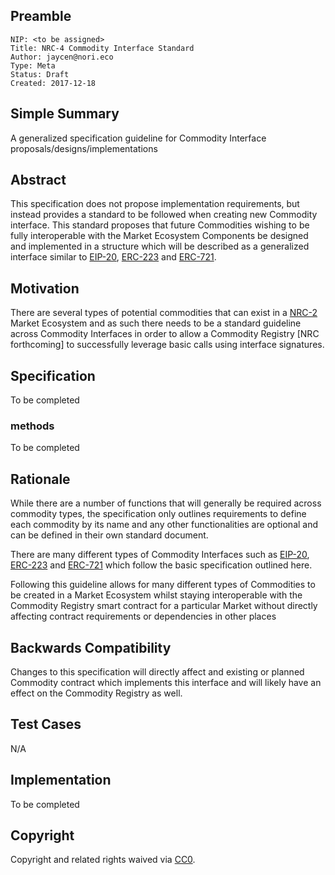 ## Preamble

    NIP: <to be assigned>
    Title: NRC-4 Commodity Interface Standard
    Author: jaycen@nori.eco
    Type: Meta
    Status: Draft
    Created: 2017-12-18

## Simple Summary
A generalized specification guideline for Commodity Interface proposals/designs/implementations

## Abstract
This specification does not propose implementation requirements, but instead provides a standard to be followed when creating new Commodity interface. This standard proposes that future Commodities wishing to be fully interoperable with the Market Ecosystem Components be designed and implemented in a structure which will be described as a generalized interface similar to [EIP-20](https://github.com/ethereum/EIPs/blob/master/EIPS/eip-20-token-standard.md), [ERC-223](https://github.com/ethereum/EIPs/issues/223) and [ERC-721](https://github.com/ethereum/EIPs/issues/721).

## Motivation
There are several types of potential commodities that can exist in a [NRC-2](https://github.com/nori-dot-eco/NIPs/issues/2) Market Ecosystem and as such there needs to be a standard guideline across Commodity Interfaces in order to allow a Commodity Registry [NRC forthcoming] to successfully leverage basic calls using interface signatures. 

## Specification
To be completed

### methods
To be completed 

## Rationale
While there are a number of functions that will generally be required across commodity types, the specification only outlines requirements to define each commodity by its name and any other functionalities are optional and can be defined in their own standard document.

There are many different types of Commodity Interfaces such as [EIP-20](https://github.com/ethereum/EIPs/blob/master/EIPS/eip-20-token-standard.md), [ERC-223](https://github.com/ethereum/EIPs/issues/223) and [ERC-721](https://github.com/ethereum/EIPs/issues/721) which follow the basic specification outlined here. 

Following this guideline allows for many different types of Commodities to be created in a Market Ecosystem whilst staying interoperable with the Commodity Registry smart contract for a particular Market without directly affecting contract requirements or dependencies in other places

## Backwards Compatibility
Changes to this specification will directly affect and existing or planned Commodity contract which implements this interface and will likely have an effect on the Commodity Registry as well.

## Test Cases
N/A

## Implementation
To be completed

## Copyright
Copyright and related rights waived via [CC0](https://creativecommons.org/publicdomain/zero/1.0/).


